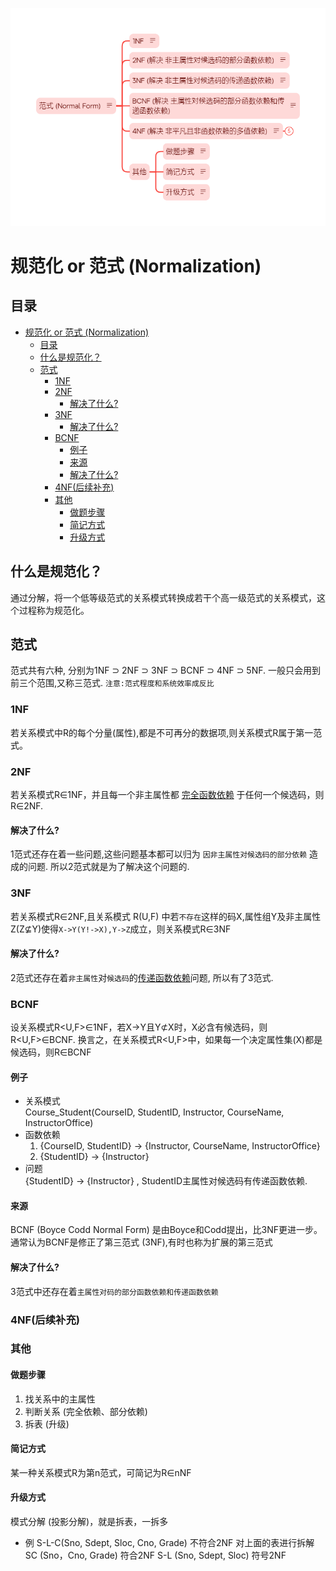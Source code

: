 ![Normal Form of header img.png](./Resouces/Normal%20Form%20of%20header%20img.png)
# 规范化 or 范式 (Normalization)
## 目录
- [规范化 or 范式 (Normalization)](#规范化-or-范式-normalization)
  - [目录](#目录)
  - [什么是规范化？](#什么是规范化)
  - [范式](#范式)
    - [1NF](#1nf)
    - [2NF](#2nf)
      - [解决了什么?](#解决了什么)
    - [3NF](#3nf)
      - [解决了什么?](#解决了什么-1)
    - [BCNF](#bcnf)
      - [例子](#例子)
      - [来源](#来源)
      - [解决了什么?](#解决了什么-2)
    - [4NF(后续补充)](#4nf后续补充)
    - [其他](#其他)
      - [做题步骤](#做题步骤)
      - [简记方式](#简记方式)
      - [升级方式](#升级方式)

## 什么是规范化？
通过分解，将一个低等级范式的关系模式转换成若干个高一级范式的关系模式，这个过程称为规范化。

## 范式
范式共有六种, 分别为1NF ⊃ 2NF ⊃ 3NF ⊃ BCNF ⊃ 4NF ⊃ 5NF. 一般只会用到前三个范围,又称三范式. `注意:范式程度和系统效率成反比`

### 1NF  
若关系模式中R的每个分量(属性),都是不可再分的数据项,则关系模式R属于第一范式。

### 2NF
若关系模式R∈1NF，并且每一个非主属性都 [完全函数依赖](./Functional%20Dependency.md#完全函数依赖-full-functional-dependency) 于任何一个候选码，则R∈2NF.
#### 解决了什么?
1范式还存在着一些问题,这些问题基本都可以归为 `因非主属性对候选码的部分依赖` 造成的问题. 所以2范式就是为了解决这个问题的.

### 3NF
若关系模式R∈2NF,且关系模式 R(U,F) 中若`不存在`这样的码X,属性组Y及非主属性Z(Z⊈Y)使得`X->Y(Y!->X),Y->Z`成立，则关系模式R∈3NF
#### 解决了什么?
2范式还存在着`非主属性`对`候选码`的[传递函数依赖](./Functional%20Dependency.md#传递函数依赖-transitive-functional-dependency)问题, 所以有了3范式.

### BCNF
设关系模式R<U,F>∈1NF，若X->Y且Y⊄X时，X必含有候选码，则R<U,F>∈BCNF. 换言之，在关系模式R<U,F>中，如果每一个决定属性集(X)都是候选码，则R∈BCNF 
#### 例子
-   关系模式  
    Course_Student(CourseID, StudentID, Instructor, CourseName, InstructorOffice)
-   函数依赖
    1.  {CourseID, StudentID} → {Instructor, CourseName, InstructorOffice}
    2.  {StudentID} → {Instructor}
-   问题  
    {StudentID} → {Instructor} , StudentID主属性对候选码有传递函数依赖.
#### 来源
BCNF (Boyce Codd Normal Form) 是由Boyce和Codd提出，比3NF更进一步。通常认为BCNF是修正了第三范式 (3NF),有时也称为扩展的第三范式
#### 解决了什么?
3范式中还存在着`主属性对码的部分函数依赖和传递函数依赖`

### 4NF(后续补充)

### 其他
#### 做题步骤
1.  找关系中的主属性
2.  判断关系 (完全依赖、部分依赖)
3.  拆表 (升级)
#### 简记方式
某一种关系模式R为第n范式，可简记为R∈nNF
#### 升级方式
模式分解 (投影分解)，就是拆表，一拆多
-   例
    S-L-C(Sno, Sdept, Sloc, Cno, Grade) 不符合2NF
    对上面的表进行拆解
    SC (Sno，Cno, Grade) 符合2NF
    S-L (Sno, Sdept, Sloc) 符号2NF